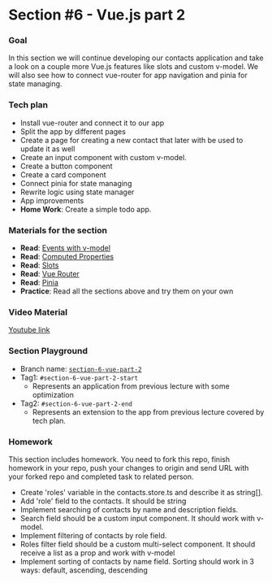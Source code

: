 # Section #6 - Vue.js part 2

### Goal
In this section we will continue developing our contacts application and take a look on a couple more Vue.js features 
like slots and custom v-model. We will also see how to connect vue-router for app navigation and pinia for state managing.


### Tech plan
- Install vue-router and connect it to our app
- Split the app by different pages
- Create a page for creating a new contact that later with be used to update it as well
- Create an input component with custom v-model.
- Create a button component
- Create a card component
- Connect pinia for state managing
- Rewrite logic using state manager
- App improvements
- **Home Work**: Create a simple todo app.

### Materials for the section
- **Read**: [Events with v-model](https://vuejs.org/guide/components/events.html#usage-with-v-model)
- **Read**: [Computed Properties](https://vuejs.org/guide/essentials/computed.html#computed-properties)
- **Read**: [Slots](https://vuejs.org/guide/components/slots.html#slots)
- **Read**: [Vue Router](https://router.vuejs.org/)
- **Read**: [Pinia](https://pinia.vuejs.org/)
- **Practice**: Read all the sections above and try them on your own

### Video Material
[Youtube link](TBA)

### Section Playground
- Branch name: [`section-6-vue-part-2`](https://github.com/Softonix/softonix-incubator/tree/section-6-vue-part-2)
- Tag1: `#section-6-vue-part-2-start`
  - Represents an application from previous lecture with some optimization
- Tag2: `#section-6-vue-part-2-end`
  - Represents an extension to the app from previous lecture covered by tech plan. 

### Homework
This section includes homework. You need to fork this repo, finish homework in your repo, push your changes to origin and send URL with your forked repo and completed task to related person.

- Create 'roles' variable in the contacts.store.ts and describe it as string[].
- Add 'role' field to the contacts. It should be string
- Implement searching of contacts by name and description fields.
- Search field should be a custom input component. It should work with v-model.
- Implement filtering of contacts by role field.
- Roles filter field should be a custom multi-select component. It should receive a list as a prop and work with v-model
- Implement sorting of contacts by name field. Sorting should work in 3 ways: default, ascending, descending
